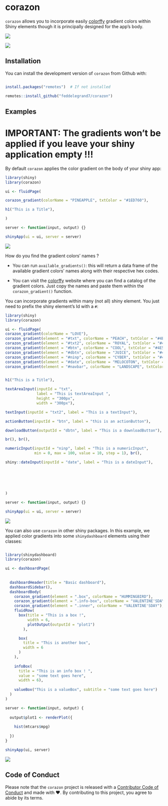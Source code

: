 
<!-- README.md is generated from README.Rmd. Please edit that file -->

# corazon

`corazon` allows you to incorporate easily
[colorffy](https://www.colorffy.com/gradients/catalog) gradient colors
within Shiny elements though it is principally designed for the app’s
body.

![](man/figures/corazon.jpg)

![](man/figures/corazon2.png)

## Installation

You can install the development version of `corazon` from Github with:

``` r

install.packages("remotes")  # If not installed 

remotes::install_github("feddelegrand7/corazon")
```

## Examples

# IMPORTANT: The gradients won’t be applied if you leave your shiny application empty \!\!\!

By default `corazon` applies the color gradient on the body of your
shiny app:

``` r
library(shiny)
library(corazon)

ui <- fluidPage(

corazon_gradient(colorName = "PINEAPPLE", txtColor = "#1ED760"),

h1("This is a Title"),

)

server <- function(input, output) {}

shinyApp(ui = ui, server = server)
```

![](man/figures/corazon_example1.png)

How do you find the gradient colors’ names ?

  - You can run `available_gradients()`: this will return a data frame
    of the available gradient colors’ names along with their respective
    hex codes.

  - You can visit the
    [colorffy](https://www.colorffy.com/gradients/catalog) website where
    you can find a catalog of the gradient colors. Just copy the names
    and paste them within the `corazon_gradient()` function.

You can incorporate gradients within many (not all) shiny element. You
just need to prefix the shiny element’s Id with a `#`:

``` r
library(shiny)
library(corazon)

ui <- fluidPage(
corazon_gradient(colorName = "LOVE"),
corazon_gradient(element = "#txt", colorName = "PEACH", txtColor = "#4E5C68"),
corazon_gradient(element = "#txt2", colorName = "ROYAL", txtColor = "#4E5C68"), 
corazon_gradient(element = "#btn", colorName = "COOL", txtColor = "#4E5C68"), 
corazon_gradient(element = "#dbtn", colorName = "JUICE", txtColor = "#4E5C68"),
corazon_gradient(element = "#ninp", colorName = "CYBER", txtColor = "#4E5C68"),
corazon_gradient(element = "#date", colorName = "MELOCOTON", txtColor = "#4E5C68"),
corazon_gradient(element = "#navbar", colorName = "LANDSCAPE", txtColor = "#4E5C68"),


h1("This is a Title"),

textAreaInput(inputId = "txt", 
              label = "This is textAreaInput ",
              height = "300px",
              width = "300px"),

textInput(inputId = "txt2", label = "This is a textInput"), 

actionButton(inputId = "btn", label = "this is an actionButton"), 

downloadButton(outputId = "dbtn", label = "This is a downloadButton"),

br(), br(),

numericInput(inputId = "ninp", label = "This is a numericInput", 
             min = 0, max = 100, value = 10, step = 1), br(), 

shiny::dateInput(inputId = "date", label = "This is a dateInput"), 






)

server <- function(input, output) {}

shinyApp(ui = ui, server = server)
```

![](man/figures/corazon_example2.png)

You can also use `corazon` in other shiny packages. In this example, we
applied color gradients into some `shinydashboard` elements using their
classes:

``` r

library(shinydashboard)
library(corazon)

ui <- dashboardPage(
  
  
  dashboardHeader(title = "Basic dashboard"),
  dashboardSidebar(),
  dashboardBody(  
    corazon_gradient(element = ".box", colorName = "HUMMINGBIRD"),
    corazon_gradient(element = ".info-box", colorName = "VALENTINE'SDAY"),
    corazon_gradient(element = ".inner", colorName = "VALENTINE'SDAY"),
    fluidRow(
      box(title = "This is a box !", 
          width = 6, 
          plotOutput(outputId = "plot1")
        ),

      box(
        title = "This is another box", 
        width = 6
      )
    ), 
    
    infoBox(
      title = "This is an info box ! ", 
      value = "some text goes here", 
      width = 6),
    
    valueBox("This is a valueBox", subtitle = "some text goes here")
  )
)

server <- function(input, output) {
  
  output$plot1 <- renderPlot({
    
    hist(mtcars$mpg)
    
  })
}

shinyApp(ui, server)
```

![](man/figures/corazon_example4.png)

## Code of Conduct

Please note that the `corazon` project is released with a [Contributor
Code of
Conduct](https://contributor-covenant.org/version/2/0/CODE_OF_CONDUCT.html)
and made with ❤️. By contributing to this project, you agree to abide by
its terms.
